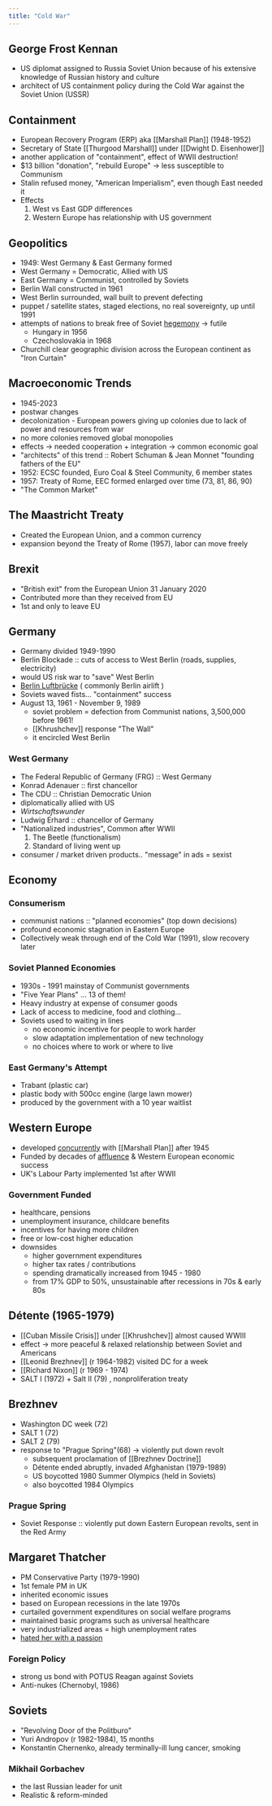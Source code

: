 ```yaml
---
title: "Cold War"
---
```

## George Frost Kennan
- US diplomat assigned to Russia Soviet Union because of his extensive knowledge of Russian history and culture
- architect of US containment policy during the Cold War against the Soviet Union (USSR)
## Containment
- European Recovery Program (ERP) aka [[Marshall Plan]] (1948-1952)
- Secretary of State [[Thurgood Marshall]] under [[Dwight D. Eisenhower]]
- another application of "containment", effect of WWII destruction!
- $13 billion "donation", "rebuild Europe" -> less susceptible to Communism
- Stalin refused money, "American Imperialism", even though East needed it
- Effects
	1. West vs East GDP differences
	2. Western Europe has relationship with US government
## Geopolitics
- 1949: West Germany & East Germany formed
- West Germany = Democratic, Allied with US
- East Germany = Communist, controlled by Soviets
- Berlin Wall constructed in 1961
- West Berlin surrounded, wall built to prevent defecting
- puppet / satellite states, staged elections, no real sovereignty, up until 1991
- attempts of nations to break free of Soviet <u>hegemony</u> -> futile
	- Hungary in 1956
	- Czechoslovakia in 1968
- Churchill clear geographic division across the European continent as "Iron Curtain"
## Macroeconomic Trends
- 1945-2023
- postwar changes
- decolonization - European powers giving up colonies due to lack of power and resources from war
- no more colonies removed global monopolies
- effects -> needed cooperation + integration -> common economic goal
- "architects" of this trend :: Robert Schuman & Jean Monnet "founding fathers of the EU"
- 1952: ECSC founded, Euro Coal & Steel Community, 6 member states
- 1957: Treaty of Rome, EEC formed enlarged over time (73, 81, 86, 90)
- "The Common Market"
## The Maastricht Treaty
- Created the European Union, and a common currency
- expansion beyond the Treaty of Rome (1957), labor can move freely
## Brexit
- "British exit" from the European Union 31 January 2020
- Contributed more than they received from EU
- 1st and only to leave EU
## Germany
- Germany divided 1949-1990
- Berlin Blockade :: cuts of access to West Berlin (roads, supplies, electricity)
- would US risk war to "save" West Berlin
- <u>Berlin Luftbrücke</u> ( commonly Berlin airlift )
- Soviets waved fists... "containment" success
- August 13, 1961 - November 9, 1989
	- soviet problem = defection from Communist nations, 3,500,000 before 1961!
	- [[Khrushchev]] response "The Wall"
	- it encircled West Berlin 
### West Germany
- The Federal Republic of Germany (FRG) :: West Germany 
- Konrad Adenauer :: first chancellor
- The CDU :: Christian Democratic Union
- diplomatically allied with US
- *Wirtschaftswunder*
- Ludwig Erhard :: chancellor of Germany
- "Nationalized industries", Common after WWII
	1) The Beetle (functionalism)
	2) Standard of living went up
- consumer / market driven products.. "message" in ads = sexist
## Economy
### Consumerism
- communist nations :: "planned economies" (top down decisions)
- profound economic stagnation in Eastern Europe
- Collectively weak through end of the Cold War (1991), slow recovery later
### Soviet Planned Economies
- 1930s - 1991 mainstay of Communist governments
- "Five Year Plans" ... 13 of them!
- Heavy industry at expense of consumer goods
- Lack of access to medicine, food and clothing...
- Soviets used to waiting in lines
	- no economic incentive for people to work harder
	- slow adaptation implementation of new technology
	- no choices where to work or where to live
### East Germany's Attempt
- Trabant (plastic car)
- plastic body with 500cc engine (large lawn mower)
- produced by the government with a 10 year waitlist
## Western Europe
- developed <u>concurrently</u> with [[Marshall Plan]] after 1945
- Funded by decades of <u>affluence</u> & Western European economic success
- UK's Labour Party implemented 1st after WWII
### Government Funded
- healthcare, pensions
- unemployment insurance, childcare benefits
- incentives for having more children
- free or low-cost higher education
- downsides
	- higher government expenditures
	- higher tax rates / contributions
	- spending dramatically increased from 1945 - 1980
	- from 17% GDP to 50%, unsustainable after recessions in 70s & early 80s
## Détente (1965-1979)
- [[Cuban Missile Crisis]] under [[Khrushchev]] almost caused WWIII
- effect -> more peaceful & relaxed relationship between Soviet and Americans
- [[Leonid Brezhnev]] (r 1964-1982) visited DC for a week
- [[Richard Nixon]] (r 1969 - 1974)
- SALT I (1972) + Salt II (79) , nonproliferation treaty
## Brezhnev
- Washington DC week (72)
- SALT 1 (72)
- SALT 2 (79)
- response to "Prague Spring"(68) -> violently put down revolt
	- subsequent proclamation of [[Brezhnev Doctrine]]
	- Détente ended abruptly, invaded Afghanistan (1979-1989)
	- US boycotted 1980 Summer Olympics (held in Soviets)
	- also boycotted 1984 Olympics
### Prague Spring
- Soviet Response :: violently put down Eastern European revolts, sent in the Red Army
## Margaret Thatcher
- PM Conservative Party (1979-1990)
- 1st female PM in UK
- inherited economic issues
- based on European recessions in the late 1970s
- curtailed government expenditures on social welfare programs
- maintained basic programs such as universal healthcare
- very industrialized areas = high unemployment rates
- <u>hated her with a passion</u>
### Foreign Policy
- strong us bond with POTUS Reagan against Soviets
- Anti-nukes (Chernobyl, 1986)
## Soviets
- "Revolving Door of the Politburo"
- Yuri Andropov (r 1982-1984), 15 months
- Konstantin Chernenko, already terminally-ill lung cancer, smoking
### Mikhail Gorbachev
- the last Russian leader for unit
- Realistic & reform-minded